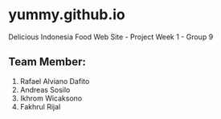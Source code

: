 # yummy.github.io
Delicious Indonesia Food Web Site - Project Week 1 - Group 9

Team Member:
------------
1. Rafael Alviano Dafito
2. Andreas Sosilo
3. Ikhrom Wicaksono
4. Fakhrul Rijal
